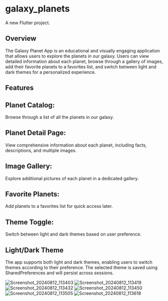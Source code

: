 # galaxy_planets

A new Flutter project.

## Overview
The Galaxy Planet App is an educational and visually engaging 
application that allows users to explore the planets in our 
galaxy. Users can view detailed information about each planet, 
browse through a gallery of images, add their favorite planets 
to a favorites list, and switch between light and dark themes 
for a personalized experience.

## Features

## Planet Catalog: 
Browse through a list of all the planets in our galaxy.

## Planet Detail Page: 
View comprehensive information about each planet, 
including facts, descriptions, and multiple images.

## Image Gallery: 
Explore additional pictures of each planet in a dedicated 
gallery.

## Favorite Planets: 
Add planets to a favorites list for quick access later.

## Theme Toggle: 
Switch between light and dark themes based on user preference.

## Light/Dark Theme
The app supports both light and dark themes, enabling users to switch themes according to their preference. The selected theme is saved using SharedPreferences and will persist across sessions.

![Screenshot_20240812_113403](https://github.com/user-attachments/assets/d69a533d-f1b5-4e90-a71e-f1fa4421ce5d)
![Screenshot_20240812_113419](https://github.com/user-attachments/assets/3ecdd868-3674-477d-9ca0-ea48a84ac14d)
![Screenshot_20240812_113432](https://github.com/user-attachments/assets/e09458d3-956e-46f2-ba2c-cf6388007706)
![Screenshot_20240812_113450](https://github.com/user-attachments/assets/33a9c509-580f-456f-992d-54cc59568eaa)
![Screenshot_20240812_113505](https://github.com/user-attachments/assets/6e6bbbbe-1c78-4504-94e4-7e41c48935d6)
![Screenshot_20240812_113618](https://github.com/user-attachments/assets/fa582932-fb33-457c-9a20-6d0c1884a303)


